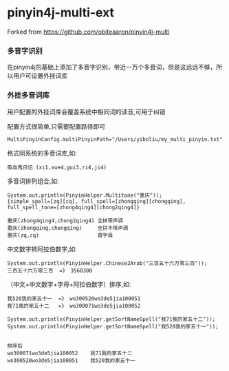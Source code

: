 pinyin4j-multi-ext
========

Forked from https://github.com/obiteaaron/pinyin4j-multi



### 多音字识别 ###
在pinyin4j的基础上添加了多音字识别，带近一万个多音词，但是这远远不够，所以用户可设置外挂词库	

### 外挂多音词库 ###
用户配置的外挂词库会覆盖系统中相同词的读音,可用于纠错

配置方式很简单,只需要配置路径即可 
```
MultiPinyinConfig.multiPinyinPath="/Users/yiboliu/my_multi_pinyin.txt"
```

格式同系统的多音词库,如: 
```
吸血鬼日记 (xi1,xue4,gui3,ri4,ji4)
```

多音词排列组合,如: 
```
System.out.println(PinyinHelper.Multitone("重庆"));
{simple_spell=[zq][cq], full_spell=[zhongqing][chongqing], full_spell_tone=[zhong4qing4][chong2qing4]}

重庆(zhong4qing4,chong2qing4) 全拼带声调
重庆(zhongqing,chongqing)     全拼不带声调
重庆(zq,cq)                   首字母

```

中文数字转阿拉伯数字,如: 
```
System.out.println(PinyinHelper.Chinese2Arab("三百五十六万零三百"));
三百五十六万零三百  =》 3560300

```

（中文+中文数字+字母+阿拉伯数字）排序,如: 
```
我520我的家五十一  =》 wo300520wo3de5jia100051
我71我的家五十二   =》 wo300071wo3de5jia100052

System.out.println(PinyinHelper.getSortNameSpell("我71我的家五十二"));
System.out.println(PinyinHelper.getSortNameSpell("我520我的家五十一"));
        

排序后
wo300071wo3de5jia100052    我71我的家五十二
wo300520wo3de5jia100051    我520我的家五十一

```
